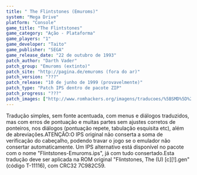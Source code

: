 ```yaml
---
title: " The Flintstones (Emuroms)"
system: "Mega Drive"
platform: "Console"
game_title: "The Flintstones"
game_category: "Ação - Plataforma"
game_players: "1"
game_developer: "Taito"
game_publisher: "SEGA"
game_release_date: "22 de outubro de 1993"
patch_author: "Darth Vader"
patch_group: "Emuroms (extinto)"
patch_site: "http://pagina.de/emuroms (fora do ar)"
patch_version: "???"
patch_release: "10 de junho de 1999 (provavelmente)"
patch_type: "Patch IPS dentro de pacote ZIP"
patch_progress: "???"
patch_images: ["http://www.romhackers.org/imagens/traducoes/%5BSMD%5D%20The%20Flintstones%20-%20Emuroms%20-%201.png","http://www.romhackers.org/imagens/traducoes/%5BSMD%5D%20The%20Flintstones%20-%20Emuroms%20-%202.png","http://www.romhackers.org/imagens/traducoes/%5BSMD%5D%20The%20Flintstones%20-%20Emuroms%20-%203.png"]
---
```

Tradução simples, sem fonte acentuada, com menus e diálogos traduzidos, mas com erros de pontuação e muitas partes sem ajustes corretos de ponteiros, nos diálogos (pontuação repete, tabulação esquisita etc), além de abreviações.ATENÇÃO:O IPS original não conserta a soma de verificação do cabeçalho, podendo travar o jogo se o emulador não consertar automaticamente. Um IPS alternativo está disponível no pacote com o nome "Flintstones-Emuroms.ips", já com tudo consertado.Esta tradução deve ser aplicada na ROM original "Flintstones, The (U) [c][!].gen" (código T-11116), com CRC32 7C982C59.